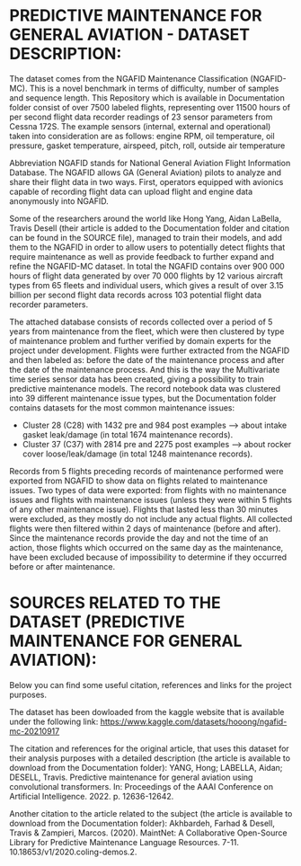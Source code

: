 # PREDICTIVE MAINTENANCE FOR GENERAL AVIATION - DATASET DESCRIPTION:

The dataset comes from the NGAFID Maintenance Classification (NGAFID-MC). This is a novel benchmark in terms of difficulty, number of samples and sequence length. This Repository which is available in Documentation folder consist of over 7500 labeled flights, representing over 11500 hours of per second flight data recorder readings of 23 sensor parameters from Cessna 172S.
The example sensors (internal, external and operational) taken into consideration are as follows: engine RPM, oil temperature, oil pressure, gasket temperature, airspeed, pitch, roll, outside air temperature

Abbreviation NGAFID stands for National General Aviation Flight Information Database. The NGAFID allows GA (General Aviation) pilots to analyze and share their flight data in two ways. First, operators equipped with avionics capable of recording flight data can upload flight and engine data anonymously into NGAFID.

Some of the researchers around the world like Hong Yang, Aidan LaBella, Travis Desell (their article is added to the Documentation folder and citation can be found in the SOURCE file), managed to train their models, and add them to the NGAFID in order to allow users to potentially detect flights that require maintenance as well as provide feedback to further expand and refine the NGAFID-MC dataset.
In total the NGAFID contains over 900 000 hours of flight data generated by over 70 000 flights by 12 various aircraft types from 65 fleets and individual users, which gives a result of over 3.15 billion per second flight data records across 103 potential flight data recorder parameters.

The attached database consists of records collected over a period of 5 years from maintenance from the fleet, which were then clustered by type of maintenance problem and further verified by domain experts for the project under development.
Flights were further extracted from the NGAFID and then labeled as: before the date of the maintenance process and after the date of the maintenance process. And this is the way the Multivariate time series sensor data has been created, giving a possibility to train predictive maintenance models.
The record notebook data was clustered into 39 different maintenance issue types, but the Documentation folder contains datasets for the most common maintenance issues:
- Cluster 28 (C28) with 1432 pre and 984 post examples --> about intake gasket leak/damage (in total 1674 maintenance records).
- Cluster 37 (C37) with 2814 pre and 2275 post examples --> about rocker cover loose/leak/damage (in total 1248 maintenance records). 

Records from 5 flights preceding records of maintenance performed were exported from NGAFID to show data on flights related to maintenance issues.
Two types of data were exported: from flights with no maintenance issues and flights with maintenance issues (unless they were within 5 flights of any other maintenance issue). Flights that lasted less than 30 minutes were excluded, as they mostly do not include any actual flights.
All collected flights were then filtered within 2 days of maintenance (before and after).
Since the maintenance records provide the day and not the time of an action, those flights which occurred on the same day as the maintenance, have been excluded because of impossibility to determine if they occurred before or after maintenance.

# SOURCES RELATED TO THE DATASET (PREDICTIVE MAINTENANCE FOR GENERAL AVIATION):

Below you can find some useful citation, references and links for the project purposes.


The dataset has been dowloaded from the kaggle website that is available under the following link: https://www.kaggle.com/datasets/hooong/ngafid-mc-20210917


The citation and references for the original article, that uses this dataset for their analysis purposes with a detailed description (the article is available to download from the Documentation folder):
YANG, Hong; LABELLA, Aidan; DESELL, Travis. Predictive maintenance for general aviation using convolutional transformers. In: Proceedings of the AAAI Conference on Artificial Intelligence. 2022. p. 12636-12642.


Another citation to the article related to the subject (the article is available to download from the Documentation folder):
Akhbardeh, Farhad & Desell, Travis & Zampieri, Marcos. (2020). MaintNet: A Collaborative Open-Source Library for Predictive Maintenance Language Resources. 7-11. 10.18653/v1/2020.coling-demos.2. 
